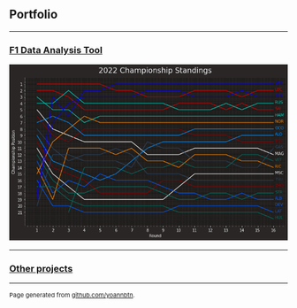 ## Portfolio

---

[1]: /page/f1-data-analysis-tools
[2]: https://github.com/yoannbtn/

### [F1 Data Analysis Tool][1]
[<img src="output/2022-09-11_Italian_Grand_Prix/drivers_standings_championship.png?raw=true"/>][1]

---

### [Other projects][2]

---

<p style="font-size:11px">Page generated from <a href="https://github.com/yoannbtn/yoannbtn.github.io">github.com/yoannbtn</a>.</p>
